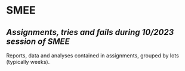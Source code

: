 # SMEE
## _Assignments, tries and fails during 10/2023 session of SMEE_

Reports, data and analyses contained in assignments, grouped by lots (typically weeks).
